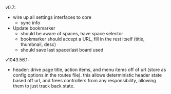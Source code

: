 v0.7:

- wire up all settings interfaces to core
  - sync info
- Update bookmarker
  - should be aware of spaces, have space selector
  - bookmarker should accept a URL, fill in the rest itself (title, thumbnail, desc)
  - should save last space/last board used

v1043.56.1:

- header: drive page title, action items, and menu items off of url (store as
  config options in the routes file). this allows deterministic header state
  based off url, and frees controllers from any responsibility, allowing them
  to just track back state.

